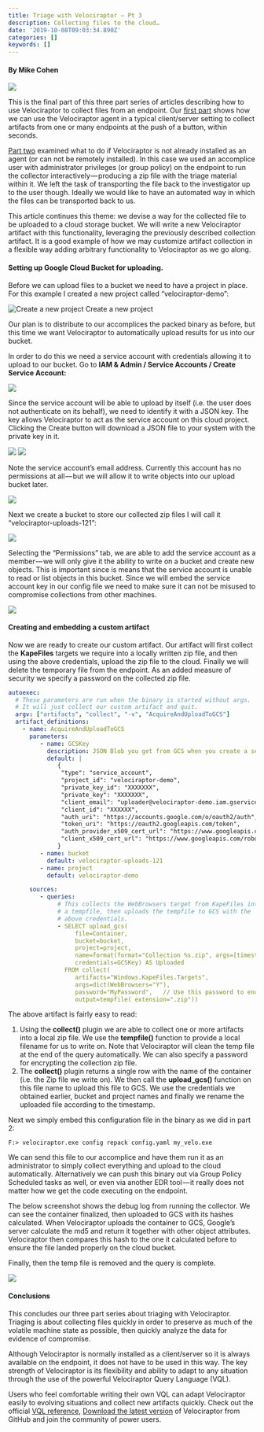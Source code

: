 ```yaml
---
title: Triage with Velociraptor — Pt 3
description: Collecting files to the cloud…
date: '2019-10-08T09:03:34.890Z'
categories: []
keywords: []
---
```


#### By Mike Cohen

![](../../img/1__AN0KYVpqc581I2OYcKQ0zg.jpeg)

This is the final part of this three part series of articles
describing how to use Velociraptor to collect files from an
endpoint. Our [first
part](https://medium.com/@mike_89870/triage-with-velociraptor-pt-1-253f57ce96c0)
shows how we can use the Velociraptor agent in a typical client/server
setting to collect artifacts from one or many endpoints at the push of
a button, within seconds.

[Part
two](https://medium.com/@mike_89870/triage-with-velociraptor-pt-2-d0f79066ca0e)
examined what to do if Velociraptor is not already installed as an
agent (or can not be remotely installed). In this case we used an
accomplice user with administrator privileges (or group policy) on the
endpoint to run the collector interactively — producing a zip file
with the triage material within it. We left the task of transporting
the file back to the investigator up to the user though. Ideally we
would like to have an automated way in which the files can be
transported back to us.

This article continues this theme: we devise a way for the collected
file to be uploaded to a cloud storage bucket. We will write a new
Velociraptor artifact with this functionality, leveraging the
previously described collection artifact. It is a good example of how
we may customize artifact collection in a flexible way adding
arbitrary functionality to Velociraptor as we go along.

#### Setting up Google Cloud Bucket for uploading.

Before we can upload files to a bucket we need to have a project in
place. For this example I created a new project called
“velociraptor-demo”:

![Create a new project](../../img/1__1DXiwQ4__gqzaYMZKSMxAfg.png)
Create a new project

Our plan is to distribute to our accomplices the packed binary as
before, but this time we want Velociraptor to automatically upload
results for us into our bucket.

In order to do this we need a service account with credentials
allowing it to upload to our bucket. Go to **IAM & Admin / Service
Accounts / Create Service Account:**

![](../../img/1__ZG9riz0ViCT8PgILXHuU7Q.png)

Since the service account will be able to upload by itself (i.e. the
user does not authenticate on its behalf), we need to identify it with
a JSON key. The key allows Velociraptor to act as the service account
on this cloud project. Clicking the Create button will download a JSON
file to your system with the private key in it.

![](../../img/1__rsKWeCDPrO9AffAuG2k__rA.png)
![](../../img/1__qGr13ir9qftvzxJUoM5D6A.png)

Note the service account’s email address. Currently this account has
no permissions at all — but we will allow it to write objects into our
upload bucket later.

![](../../img/1__EhghHAfmjbZFU2vhiPvhYA.png)

Next we create a bucket to store our collected zip files I will call
it “velociraptor-uploads-121”:

![](../../img/1__ehJ3qfAiaUMNPXoy4mUhEg.png)

Selecting the “Permissions” tab, we are able to add the service
account as a member — we will only give it the ability to write on a
bucket and create new objects. This is important since is means that
the service account is unable to read or list objects in this
bucket. Since we will embed the service account key in our config file
we need to make sure it can not be misused to compromise collections
from other machines.

![](../../img/1__vzszs0OjRzdqMRlXbesuNw.png)

#### Creating and embedding a custom artifact

Now we are ready to create our custom artifact. Our artifact will
first collect the **KapeFiles** targets we require into a locally
written zip file, and then using the above credentials, upload the zip
file to the cloud. Finally we will delete the temporary file from the
endpoint. As an added measure of security we specify a password on the
collected zip file.

```yaml
autoexec:
  # These parameters are run when the binary is started without args.
  # It will just collect our custom artifact and quit.
  argv: ["artifacts", "collect", "-v", "AcquireAndUploadToGCS"]
  artifact_definitions:
    - name: AcquireAndUploadToGCS
      parameters:
         - name: GCSKey
           description: JSON Blob you get from GCS when you create a service account.
           default: |
              {
               "type": "service_account",
               "project_id": "velociraptor-demo",
               "private_key_id": "XXXXXXX",
               "private_key": "XXXXXXX",
               "client_email": "uploader@velociraptor-demo.iam.gserviceaccount.com",
               "client_id": "XXXXXX",
               "auth_uri": "https://accounts.google.com/o/oauth2/auth",
               "token_uri": "https://oauth2.googleapis.com/token",
               "auth_provider_x509_cert_url": "https://www.googleapis.com/oauth2/v1/certs",
               "client_x509_cert_url": "https://www.googleapis.com/robot/v1/metadata/x509/uploader%40velociraptor-demo.iam.gserviceaccount.com"
              }
         - name: bucket
           default: velociraptor-uploads-121
         - name: project
           default: velociraptor-demo

      sources:
         - queries:
              # This collects the WebBrowsers target from KapeFiles into
              # a tempfile, then uploads the tempfile to GCS with the
              # above credentials.
              - SELECT upload_gcs(
                   file=Container,
                   bucket=bucket,
                   project=project,
                   name=format(format="Collection %s.zip", args=[timestamp(epoch=now())]),
                   credentials=GCSKey) AS Uploaded
                FROM collect(
                   artifacts="Windows.KapeFiles.Targets",
                   args=dict(WebBrowsers="Y"),
                   password="MyPassword",   // Use this password to encrypt the zip file.
                   output=tempfile( extension=".zip"))
```

The above artifact is fairly easy to read:

1.  Using the **collect()** plugin we are able to collect one or more artifacts into a local zip file. We use the **tempfile()** function to provide a local filename for us to write on. Note that Velociraptor will clean the temp file at the end of the query automatically. We can also specify a password for encrypting the collection zip file.
2.  The **collect()** plugin returns a single row with the name of the container (i.e. the Zip file we write on). We then call the **upload\_gcs()** function on this file name to upload this file to GCS. We use the credentials we obtained earlier, bucket and project names and finally we rename the uploaded file according to the timestamp.

Next we simply embed this configuration file in the binary as we did in part 2:

```
F:> velociraptor.exe config repack config.yaml my_velo.exe
```

We can send this file to our accomplice and have them run it as an
administrator to simply collect everything and upload to the cloud
automatically. Alternatively we can push this binary out via Group
Policy Scheduled tasks as well, or even via another EDR tool — it
really does not matter how we get the code executing on the endpoint.

The below screenshot shows the debug log from running the
collector. We can see the container finalized, then uploaded to GCS
with its hashes calculated. When Velociraptor uploads the container to
GCS, Google’s server calculate the md5 and return it together with
other object attributes. Velociraptor then compares this hash to the
one it calculated before to ensure the file landed properly on the
cloud bucket.

Finally, then the temp file is removed and the query is complete.

![](../../img/1__PxNDr9zbvyzf__LgecPp__MQ.png)

#### Conclusions

This concludes our three part series about triaging with
Velociraptor. Triaging is about collecting files quickly in order to
preserve as much of the volatile machine state as possible, then
quickly analyze the data for evidence of compromise.

Although Velociraptor is normally installed as a client/server so it
is always available on the endpoint, it does not have to be used in
this way. The key strength of Velociraptor is its flexibility and
ability to adapt to any situation through the use of the powerful
Velociraptor Query Language (VQL).

Users who feel comfortable writing their own VQL can adapt Velociraptor easily to evolving situations and collect new artifacts quickly. Check out the official [VQL reference](https://www.velocidex.com/docs/vql_reference/), [Download the latest version](https://github.com/Velocidex/velociraptor) of Velociraptor from GitHub and join the community of power users.
